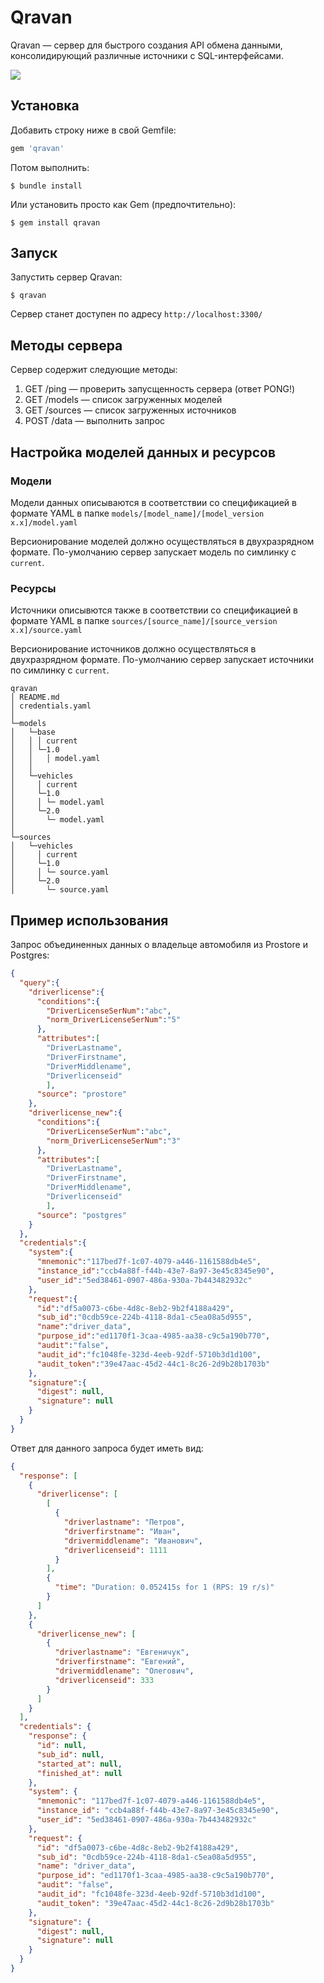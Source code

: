 # Qravan 
Qravan — сервер для быстрого создания API обмена данными, консолидирующий различные источники с SQL-интерфейсами.

![](assets/images/qravan.png)
## Установка

Добавить строку ниже в свой Gemfile:

```ruby
gem 'qravan'
```

Потом выполнить:

    $ bundle install

Или установить просто как Gem (предпочтительно):

    $ gem install qravan

## Запуск
Запустить сервер Qravan:

    $ qravan

Сервер станет доступен по адресу `http://localhost:3300/`

## Методы сервера
Сервер содержит следующие методы:
1. GET /ping — проверить запусщенность сервера (ответ PONG!)
2. GET /models — список загруженных моделей
3. GET /sources — список загруженных источников
4. POST /data — выполнить запрос


## Настройка моделей данных и ресурсов
### Модели
Модели данных описываются в соответствии со спецификацией в формате 
YAML в папке `models/[model_name]/[model_version x.x]/model.yaml`

Версионирование моделей должно осуществляться в двухразрядном формате. 
По-умолчанию сервер запускает модель по симлинку с `current`. 

### Ресурсы
Источники описывются также в соответствии со спецификацией в формате
YAML в папке `sources/[source_name]/[source_version x.x]/source.yaml`

Версионирование источников должно осуществляться в двухразрядном формате. 
По-умолчанию сервер запускает источники по симлинку с `current`.

```
qravan
│ README.md
│ credentials.yaml 
│      
└─models
│   └─base
│   │ │ current
│   │ └─1.0
│   │   │ model.yaml
│   │
│   └─vehicles
│     │ current
│     └─1.0
│     │ └─ model.yaml
│     └─2.0
│       └─ model.yaml
│     
└─sources
│   └─vehicles
│     │ current
│     └─1.0
│     │ └─ source.yaml
│     └─2.0
│       └─ source.yaml
```
## Пример использования

Запрос объединенных данных о владельце автомобиля из Prostore и Postgres:
```json
{
  "query":{
    "driverlicense":{
      "conditions":{
        "DriverLicenseSerNum":"abc",
        "norm_DriverLicenseSerNum":"5"
      },
      "attributes":[
        "DriverLastname",
        "DriverFirstname",
        "DriverMiddlename",
        "Driverlicenseid"
        ],
      "source": "prostore"
    },
    "driverlicense_new":{
      "conditions":{
        "DriverLicenseSerNum":"abc",
        "norm_DriverLicenseSerNum":"3"
      },
      "attributes":[
        "DriverLastname",
        "DriverFirstname",
        "DriverMiddlename",
        "Driverlicenseid"
        ],
      "source": "postgres"
    }
  },
  "credentials":{
    "system":{
      "mnemonic":"117bed7f-1c07-4079-a446-1161588db4e5",
      "instance_id":"ccb4a88f-f44b-43e7-8a97-3e45c8345e90",
      "user_id":"5ed38461-0907-486a-930a-7b443482932c"
    },
    "request":{
      "id":"df5a0073-c6be-4d8c-8eb2-9b2f4188a429",
      "sub_id":"0cdb59ce-224b-4118-8da1-c5ea08a5d955",
      "name":"driver_data",
      "purpose_id":"ed1170f1-3caa-4985-aa38-c9c5a190b770",
      "audit":"false",
      "audit_id":"fc1048fe-323d-4eeb-92df-5710b3d1d100",
      "audit_token":"39e47aac-45d2-44c1-8c26-2d9b28b1703b"
    },
    "signature":{
      "digest": null,
      "signature": null
    }
  }
}
```

Ответ для данного запроса будет иметь вид:
```json
{
  "response": [
    {
      "driverlicense": [
        [
          {
            "driverlastname": "Петров",
            "driverfirstname": "Иван",
            "drivermiddlename": "Иванович",
            "driverlicenseid": 1111
          }
        ],
        {
          "time": "Duration: 0.052415s for 1 (RPS: 19 r/s)"
        }
      ]
    },
    {
      "driverlicense_new": [
        {
          "driverlastname": "Евгеничук",
          "driverfirstname": "Евгений",
          "drivermiddlename": "Олегович",
          "driverlicenseid": 333
        }
      ]
    }
  ],
  "credentials": {
    "response": {
      "id": null,
      "sub_id": null,
      "started_at": null,
      "finished_at": null
    },
    "system": {
      "mnemonic": "117bed7f-1c07-4079-a446-1161588db4e5",
      "instance_id": "ccb4a88f-f44b-43e7-8a97-3e45c8345e90",
      "user_id": "5ed38461-0907-486a-930a-7b443482932c"
    },
    "request": {
      "id": "df5a0073-c6be-4d8c-8eb2-9b2f4188a429",
      "sub_id": "0cdb59ce-224b-4118-8da1-c5ea08a5d955",
      "name": "driver_data",
      "purpose_id": "ed1170f1-3caa-4985-aa38-c9c5a190b770",
      "audit": "false",
      "audit_id": "fc1048fe-323d-4eeb-92df-5710b3d1d100",
      "audit_token": "39e47aac-45d2-44c1-8c26-2d9b28b1703b"
    },
    "signature": {
      "digest": null,
      "signature": null
    }
  }
}
```
